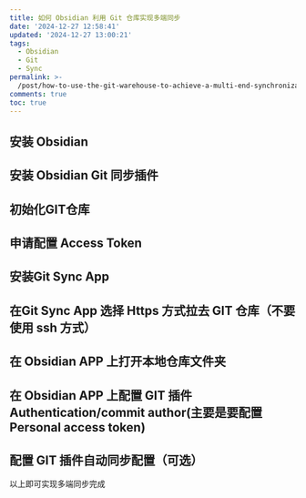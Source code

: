 ```yaml
---
title: 如何 Obsidian 利用 Git 仓库实现多端同步
date: '2024-12-27 12:58:41'
updated: '2024-12-27 13:00:21'
tags:
  - Obsidian
  - Git
  - Sync
permalink: >-
  /post/how-to-use-the-git-warehouse-to-achieve-a-multi-end-synchronization-with-the-git-warehouse-ttgar.html
comments: true
toc: true
---
```


## 安装 Obsidian

## 安装 Obsidian Git 同步插件

## 初始化GIT仓库

## 申请配置 Access Token

## 安装Git Sync App

## 在Git Sync App 选择 Https 方式拉去 GIT 仓库（不要使用 ssh 方式）

## 在 Obsidian APP 上打开本地仓库文件夹

## 在 Obsidian APP 上配置 GIT 插件Authentication/commit author(主要是要配置 Personal access token)

## 配置 GIT 插件自动同步配置（可选）

以上即可实现多端同步完成

‍
